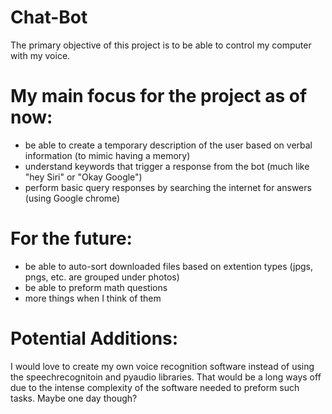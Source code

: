 # Chat-Bot
The primary objective of this project is to be able to control my computer with my voice. 

# My main focus for the project as of now: 
- be able to create a temporary description of the user based on verbal information (to mimic having a memory) 
- understand keywords that trigger a response from the bot (much like "hey Siri" or "Okay Google")
- perform basic query responses by searching the internet for answers (using Google chrome) 

# For the future: 
- be able to auto-sort downloaded files based on extention types (jpgs, pngs, etc. are grouped under photos) 
- be able to preform math questions
- more things when I think of them 

# Potential Additions: 
I would love to create my own voice recognition software instead of using the speechrecognitoin and pyaudio libraries. That would be a long ways off due to the intense complexity of the software needed to preform such tasks. Maybe one day though? 
